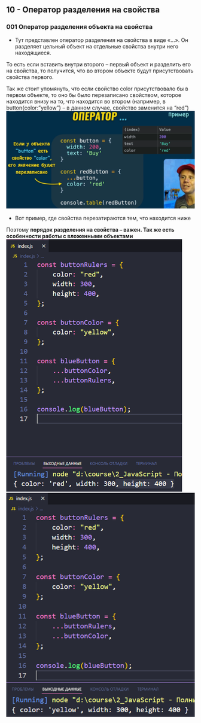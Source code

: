 ## **10 - Оператор разделения на свойства**

### **001 Оператор разделения объекта на свойства**

- Тут представлен оператор разделения на свойства в виде «…». Он разделяет цельный объект на отдельные свойства внутри него находящиеся.

То есть если вставить внутри второго – первый объект и разделить его на свойства, то получится, что во втором объекте будут присутствовать свойства первого.

Так же стоит упомянуть, что если свойство color присутствовало бы в первом объекте, то оно бы было перезаписано свойством, которое находится внизу на то, что находится во втором (например, в button{color:”yellow”} – в данном случае, свойство заменится на “red”)
![](../_png/Pasted%20image%2020220908184155.png)
- Вот пример, где свойства перезатираются тем, что находится ниже

Поэтому **порядок разделения на свойства – важен. Так же есть особенности работы с вложенными объектами**
![](../_png/Pasted%20image%2020220908184203.png)![](../_png/Pasted%20image%2020220908184207.png)